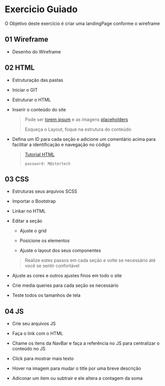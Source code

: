 # Exercicio Guiado

O Objetivo deste exercício é criar uma landingPage conforme o wireframe

## 01 Wireframe

* Desenho do Wireframe

## 02 HTML

* Estruturação das pastas

* Iniciar o GIT

* Estruturar o HTML

* Inserir o conteúdo do site

  > Pode ser [lorem ipsum](https://www.lipsum.com/) e as imagens [placeholders](https://placeholder.com/)
  >
  > Esqueça o Layout, foque na estrutura do conteúdo

* Defina um ID para cada seção e adicione um comentário acima para facilitar a identificação e navegação no código

  > [Tutorial HTML](vimeo.com/239943992)
  >
  > `password: M@stertech`

## 03 CSS

* Estruturas seus arquivos SCSS

* Importar o Bootstrap

* Linkar no HTML

* Editar a seção

  * Ajuste o grid

  * Posicione os elementos

  * Ajuste o layout dos seus componentes

  > Realize estes passos em cada seção e volte se necessário até você se sentir confortável

* Ajuste as cores e outros ajustes finos em todo o site

* Crie media queries para cada seção se necessário

* Teste todos os tamanhos de tela

## 04 JS

* Crie seu arquivos JS

* Faça o link com o HTML

* Chame os itens da NavBar e faça a referência no JS para centralizar o conteúdo no JS

* Click para mostrar mais texto

* Hover na imagem para mudar o title por uma breve descrição

* Adiconar um item ou subtrair e ele altera a contagem da soma



